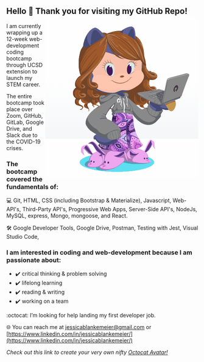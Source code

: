 ## Hello 👋 Thank you for visiting my GitHub Repo! <a><img align="right" src="https://github.com/jessicablank/jessicablank/blob/master/assets/OctoJessPlus.gif?raw=true"></a> 
 
<p> I am currently wrapping up a 12-week web-development coding bootcamp through UCSD extension to launch my STEM career. </p>
<p> The entire bootcamp took place over Zoom, GitHub, GitLab, Google Drive, and Slack due to the COVID-19 crises. </p>

### The bootcamp covered the fundamentals of:
:computer: Git, HTML, CSS (including Bootstrap & Materialize), Javascript, Web-API's, Third-Party API's, Progressive Web Apps, Server-Side API's, NodeJs, MySQL, express, Mongo, mongoose, and React. 

:hammer_and_wrench: Google Developer Tools, Google Drive, Postman, Testing with Jest, Visual Studio Code,

### I am interested in coding and web-development because I am passionate about:
- :heavy_check_mark: critical thinking & problem solving
- :heavy_check_mark: lifelong learning
- :heavy_check_mark: reading & writing
- :heavy_check_mark: working on a team

:octocat: I’m looking for help landing my first developer job. 

:globe_with_meridians: You can reach me at [jessicablankemeier@gmail.com](jessicablankemeier@gmail.com) or [https://www.linkedin.com/in/jessicablankemeier/](https://www.linkedin.com/in/jessicablankemeier/)

*Check out this link to create your very own nifty <a>[Octocat Avatar!](https://myoctocat.com/build-your-octocat/)*
